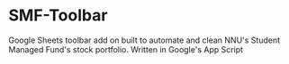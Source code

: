 # SMF-Toolbar
Google Sheets toolbar add on built to automate and clean NNU's Student Managed Fund's stock portfolio. Written in Google's App Script
